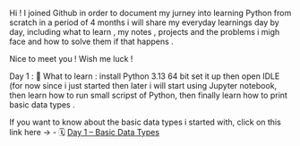Hi ! I joined Github in order to document my jurney into learning Python from scratch in a period of 4 months i will share my everyday learnings day by day, including what to learn , my notes , projects and the problems i migh face and how to solve them if that happens .

Nice to meet you !
Wish me luck !


Day 1 : 
🧠 What to learn : install Python 3.13 64 bit set it up then open IDLE (for now since i just started then later i will start using Jupyter notebook, then learn how to run small scripst of Python, then finally learn how to print basic data types .


If you want to know about the basic data types i started with, click on this link here  -> - 🗓️ [Day 1 – Basic Data Types](day1_data_types/)
